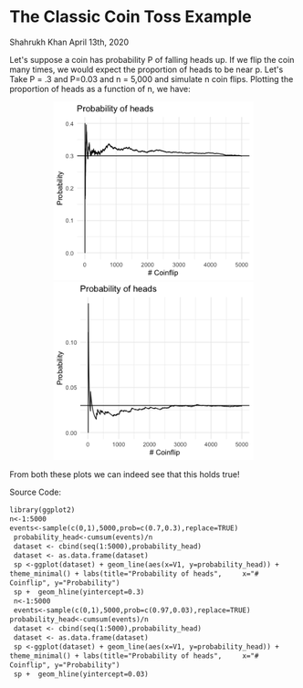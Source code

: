The Classic Coin Toss Example
================
Shahrukh Khan
April 13th, 2020

Let's suppose a coin has probability P of falling heads up. If we flip the coin many times, we would expect the proportion of
heads to be near p. Let's Take P = .3 and P=0.03 and n = 5,000 and simulate n coin flips. 
Plotting the proportion of heads as a function of n, we have:

<p align="center">
  <img src="https://github.com/shahrukhatik/Statistical-Inference/blob/master/Images/Coinflip.png?raw=true" width="350" title="hover text">
  <img src="https://github.com/shahrukhatik/Statistical-Inference/blob/master/Images/Coinflip003.png?raw=true" width="350" alt="accessibility text">
</p>

From both these plots we can indeed see that this holds true!

Source Code:

    library(ggplot2)
    n<-1:5000
    events<-sample(c(0,1),5000,prob=c(0.7,0.3),replace=TRUE)
     probability_head<-cumsum(events)/n
     dataset <- cbind(seq(1:5000),probability_head)
     dataset <- as.data.frame(dataset)
     sp <-ggplot(dataset) + geom_line(aes(x=V1, y=probability_head)) + theme_minimal() + labs(title="Probability of heads",     x="# Coinflip", y="Probability")  
     sp +  geom_hline(yintercept=0.3)
     n<-1:5000
     events<-sample(c(0,1),5000,prob=c(0.97,0.03),replace=TRUE)
    probability_head<-cumsum(events)/n
     dataset <- cbind(seq(1:5000),probability_head)
     dataset <- as.data.frame(dataset)
     sp <-ggplot(dataset) + geom_line(aes(x=V1, y=probability_head)) + theme_minimal() + labs(title="Probability of heads",     x="# Coinflip", y="Probability")  
     sp +  geom_hline(yintercept=0.03)
